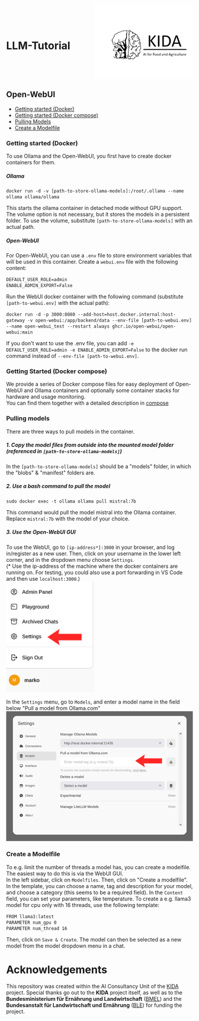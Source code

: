 <div style="display: flex; justify-content: space-between;align-items: center;">
<h1>LLM-Tutorial</h1>
<img src="img/Logo_KIDA.svg" height="200" align="right"> 
</div>

## Open-WebUI   
- [Getting started (Docker)](#getting-started-docker)
- [Getting started (Docker compose)](#getting-started-docker-compose)
- [Pulling Models](#pulling-models)
- [Create a Modelfile](#create-a-modelfile)
### Getting started (Docker)

To use Ollama and the Open-WebUI, you first have to create docker containers for them.

##### Ollama
```
docker run -d -v [path-to-store-ollama-models]:/root/.ollama --name ollama ollama/ollama
```
This starts the ollama container in detached mode without GPU support. The volume option is not necessary, but it stores the models in a persistent folder. To use the volume, substitute `[path-to-store-ollama-models]` with an actual path.

##### Open-WebUI
For Open-WebUI, you can use a `.env` file to store environment variables that will be used in this container. Create a `webui.env` file with the following content:
```
DEFAULT_USER_ROLE=admin
ENABLE_ADMIN_EXPORT=False
```
Run the WebUI docker container with the following command (substitute `[path-to-webui.env]` with the actual path):
```
docker run -d -p 3000:8080 --add-host=host.docker.internal:host-gateway -v open-webui:/app/backend/data --env-file [path-to-webui.env] --name open-webui_test --restart always ghcr.io/open-webui/open-webui:main
```
If you don't want to use the .env file, you can add `-e DEFAULT_USER_ROLE=admin -e ENABLE_ADMIN_EXPORT=False` to the docker run command instead of `--env-file [path-to-webui.env]`.

### Getting Started (Docker compose)

We provide a series of Docker compose files for easy deployment of Open-WebUI and Ollama containers and optionally some container stacks for hardware and usage monitoring.   
You can find them together with a detailed description in [compose](compose/)

### Pulling models
There are three ways to pull models in the container.  
##### 1. Copy the model files from outside into the mounted model folder (referenced in `[path-to-store-ollama-models]`)
In the `[path-to-store-ollama-models]` should be a "models" folder, in which the "blobs" & "manifest" folders are.
##### 2. Use a bash command to pull the model 
```
sudo docker exec -t ollama ollama pull mistral:7b
```
This command would pull the model mistral into the Ollama container. Replace `mistral:7b` with the model of your choice.

##### 3. Use the Open-WebUI GUI
To use the WebUI, go to `[ip-address*]:3000` in your browser, and log in/register as a new user. Then, click on your username in the lower left corner, and in the dropdown menu choose `Settings`.  
(\* Use the ip-address of the machine where the docker containers are running on. For testing, you could also use a port forwarding in VS Code and then use `localhost:3000`.)  
![webui-tutorial-0](img/webui-tutorial-0.png)  

In the `Settings` menu, go to `Models`, and enter a model name in the field below "Pull a model from Ollama.com"![webui-tutorial-1](img/webui-tutorial-1.png)

### Create a Modelfile
To e.g. limit the number of threads a model has, you can create a modelfile. The easiest way to do this is via the WebUI GUI.  
In the left sidebar, click on `Modelfiles`. Then, click on "Create a modelfile".  
In the template, you can choose a name, tag and description for your model, and choose a category (this seems to be a required field). In the `Content` field, you can set your parameters, like temperature. To create a e.g. llama3 model for cpu only with 16 threads, use the following template:
```
FROM llama3:latest
PARAMETER num_gpu 0
PARAMETER num_thread 16
```
Then, click on `Save & Create`. The model can then be selected as a new model from the model dropdown menu in a chat.

# Acknowledgements
This repository was created within the AI Consultancy Unit of the [KIDA](https://www.kida-bmel.de/) project. Special thanks go out to the **KIDA** project itself, as well as to the **Bundesministerium für Ernährung und Landwirtschaft** ([BMEL](https://www.bmel.de/EN/Home/home_node.html)) and the  **Bundesanstalt für Landwirtschaft und Ernährung** ([BLE](https://www.ble.de/EN/Home/home_node.html;jsessionid=A4031344815BC0EF18CBD4EF1C05FBC0.internet962)) for funding the project.
